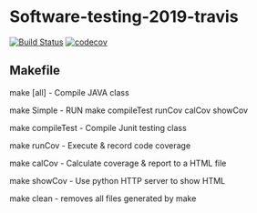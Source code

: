# Software-testing-2019-travis
[![Build Status](https://travis-ci.org/RayChaung/Software-testing-2019-travis.svg?branch=master)](https://travis-ci.org/RayChaung/Software-testing-2019-travis)
[![codecov](https://codecov.io/gh/RayChaung/Software-testing-2019-travis/branch/master/graph/badge.svg)](https://codecov.io/gh/RayChaung/Software-testing-2019-travis)


## Makefile
make [all]		- Compile JAVA class

make Simple		- RUN make compileTest runCov calCov showCov

make compileTest	- Compile Junit testing class

make runCov		- Execute & record code coverage

make calCov		- Calculate coverage & report to a HTML file

make showCov		- Use python HTTP server to show HTML

make clean		- removes all files generated by make
